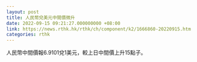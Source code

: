 ```yaml
---
layout: post
title: 人民幣兌美元中間價微升
date: 2022-09-15 09:21:27.000000000 +08:00
link: https://news.rthk.hk/rthk/ch/component/k2/1666860-20220915.htm
categories: rthk
---
```


人民幣中間價報6.9101兌1美元，較上日中間價上升15點子。
